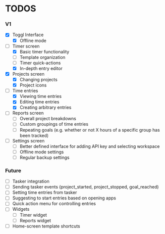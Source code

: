 # TODOS

### V1

- [x] Toggl Interface
  - [x] Offline mode
- [ ] Timer screen
  - [x] Basic timer functionality
  - [ ] Template organization
  - [ ] Timer quick-actions
  - [x] In-depth entry editor
- [x] Projects screen
  - [x] Changing projects
  - [x] Project icons
- [ ] Time entries
  - [x] Viewing time entries
  - [x] Editing time entries
  - [x] Creating arbitrary entries
- [ ] Reports screen
  - [ ] Overall project breakdowns
  - [ ] Custom groupings of time entries
  - [ ] Repeating goals (e.g. whether or not X hours of a specific group has been tracked)
- [ ] Settings screen
  - [ ] Better defined interface for adding API key and selecting workspace
  - [ ] Offline mode settings
  - [ ] Regular backup settings

### Future

- [ ] Tasker integration
- [ ] Sending tasker events (project_started, project_stopped, goal_reached)
- [ ] Setting time entries from tasker
- [ ] Suggesting to start entries based on opening apps
- [ ] Quick action menu for controlling entries
- [ ] Widgets
  - [ ] Timer widget
  - [ ] Reports widget
- [ ] Home-screen template shortcuts

